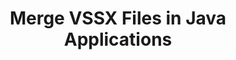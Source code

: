 ---
############################# Static ############################
layout: "autogen"
draft: false
path: "merger/java/vssx/"
otherformats: BMP CSV DOC DOCM DOCX DOT DOTM DOTX EPUB HTML MHT MHTML ODP ODS ODT OTP OTT PDF PNG POTM POTX PPS PPSM PPSX PPT PPTM PPTX PS RTF TEX TIF TIFF TSV TXT VDX VSDM VSDX VSSM VSTM VSTX VSX VTX XLAM XLS XLSB XLSM XLSX XLT XLTM XLTX XPS

############################# Head ############################
head_title: "Merge VSSX Files via Java & J2SE Documents Merger API"
head_description: "Merge multiple VSSX files into a single file using Java documents merger API with all data, style and formatting as the source documents."

############################# Header ############################
title: "Merge VSSX Files in Java Applications"
description: "Merge multiple VSSX files into a single file using Java documents merger API. Merge selected pages or page ranges from various source documents into a single resultant document with all data, style and formatting as the source documents."

############################# SubMenu ############################
submenu:
    enable: true

############################# About ############################
about:
    enable: true
    title: "GroupDocs.Merger for Java API"
    content: |
        GroupDocs.Merger for Java library offers a simple solution to safely merge & split between a wide range of document formats including PDF, Microsoft Office (Word, Excel, PowerPoint, OneNote), OpenDocument, HTML, images and many others within .NET applications. By adding just a few lines of the code, perform several document operations such as move, remove, rotate, swap, extract or change the orientation of pages within the documents. The documents merging API also supports previewing document pages as an image to analyse the document structure, formatting and content on the page.
        
        GroupDocs.Merger APIs are well supported on all major operating systems and Java versions including J2SE 7.0 (1.7), J2SE 8.0 (1.8) and Java 10.

############################# Steps ############################
steps:
    enable: true
    title_left: "Merge Two or More VSSX Files in Java"
    content_left: |
        [GroupDocs.Merger](/merger/java/) makes it easy for Java developers to merge multiple VSSX files by implementing a few easy steps.

        *   Create an instance of **Merger** class and load VSSX file.
        *   Call **Join** method of **Merger** class instance and load another VSSX file.
        *   Call **Save** method of **Merger** class instance to save the merged document.
        
    title_right: "System Requirements"
    content_right: |
        Before executing the code example below, please make sure that you have the following prerequisites installed on your system.

        *   Operating Systems: Microsoft Windows, Linux, MacOS
        *   Development Environments: NetBeans, IntelliJ IDEA, Eclipse
        *   Frameworks: Java 7 (1.7) and above
        *   Download the latest version of GroupDocs.Merger for Java from [Maven](https://repository.groupdocs.com/webapp/#/artifacts/browse/tree/General/repo/com/groupdocs/groupdocs-merger)
        
    code: |
        ```java
        // Merge VSSX files using GroupDocs.Merger for Java API
        // Instantiate Merger with input VSSX document
        Merger merger = new Merger("input_1.vssx");
        
        // Call Join method of Merger class instance and pass second source document path
        merger.join("input_2.vssx");
            
        // Call Save method of Merger class instance to save merged document
        merger.save("merged-file.vssx");        
        ```        


demos:
    enable: true
        

about_formats:
    enable: true


more_formats:
    enable: true


back_to_top:
    enable: true
---